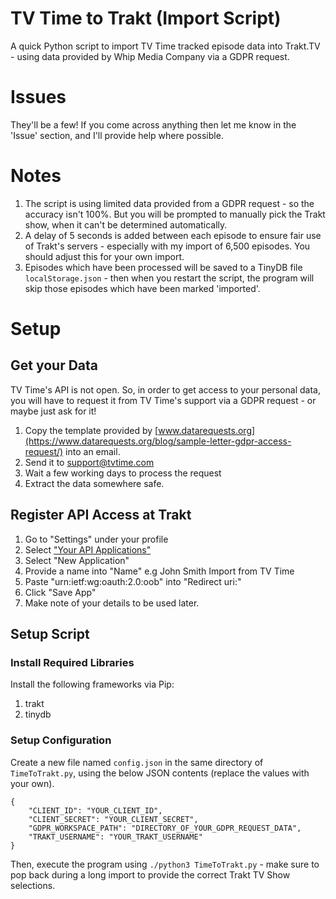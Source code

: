 # TV Time to Trakt (Import Script)
A quick Python script to import TV Time tracked episode data into Trakt.TV - using data provided by Whip Media Company via a GDPR request.

# Issues
They'll be a few! If you come across anything then let me know in the 'Issue' section, and I'll provide help where possible.

# Notes
1. The script is using limited data provided from a GDPR request - so the accuracy isn't 100%. But you will be prompted to manually pick the Trakt show, when it can't be determined automatically.
2. A delay of 5 seconds is added between each episode to ensure fair use of Trakt's servers - especially with my import of 6,500 episodes. You should adjust this for your own import.
3. Episodes which have been processed will be saved to a TinyDB file `localStorage.json` - then when you restart the script, the program will skip those episodes which have been marked 'imported'.

# Setup
## Get your Data
TV Time's API is not open. So, in order to get access to your personal data, you will have to request it from TV Time's support via a GDPR request - or maybe just ask for it!

1. Copy the template provided by [www.datarequests.org](https://www.datarequests.org/blog/sample-letter-gdpr-access-request/) into an email.
2. Send it to support@tvtime.com
3. Wait a few working days to process the request
4. Extract the data somewhere safe.

## Register API Access at Trakt
1. Go to "Settings" under your profile
2. Select ["Your API Applications"](https://trakt.tv/oauth/applications)
3. Select "New Application"
4. Provide a name into "Name" e.g John Smith Import from TV Time
5. Paste "urn:ietf:wg:oauth:2.0:oob" into "Redirect uri:"
6. Click "Save App"
7. Make note of your details to be used later.

## Setup Script
### Install Required Libraries
Install the following frameworks via Pip:
1. trakt
2. tinydb
### Setup Configuration
Create a new file named `config.json` in the same directory of `TimeToTrakt.py`, using the below JSON contents (replace the values with your own).

```
{
    "CLIENT_ID": "YOUR_CLIENT_ID",
    "CLIENT_SECRET": "YOUR_CLIENT_SECRET",
    "GDPR_WORKSPACE_PATH": "DIRECTORY_OF_YOUR_GDPR_REQUEST_DATA",
    "TRAKT_USERNAME": "YOUR_TRAKT_USERNAME"
}
```

Then, execute the program using `./python3 TimeToTrakt.py` - make sure to pop back during a long import to provide the correct Trakt TV Show selections.
